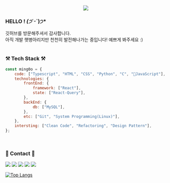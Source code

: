 <div>
<h1 align="center">
  <a href="https://git.io/typing-svg">
    <img src="https://readme-typing-svg.herokuapp.com/?lines=Hi,+There!+👋;This+is+Ming0o,+Software+major💻;Nice+to+meet+you!&center=true&size=20">
  </a>
</h1>

 ### HELLO ! *(੭*ˊᵕˋ)੭*
  깃허브를 방문해주셔서 감사합니다. <br>
  아직 개발 햇병아리지만 천천히 발전해나가는 중입니다! 예쁘게 봐주세요 :) <br>
  <br>

  ### ⚒️ Tech Stack ⚒️
```js
const ming0o = {
    code: ["Typescript", "HTML", "CSS", "Python", "C", "JavaScript"],
    technologies: {
        frontEnd: {
            framework: ["React"],
            state: ["React-Query"],
        },
        backEnd: {
            db: ["MySQL"],
        },
        etc: ["Git", "System Programming(Linux)"],
    },
    intersting: ["Clean Code", "Refactoring", "Design Pattern"],
};
```
<br>

 ### 📧 Contact 📧
  <a href="https://velog.io/@ming0o" target="_blank"><img src="https://img.shields.io/badge/Velog-20c997?style=flat-square&logo=Velog&logoColor=white"/></a>
  <a href="https://blog.naver.com/bb_olive" target="_blank"><img src="https://img.shields.io/badge/Blog-339933?style=flat-square&logo=Naver&logoColor=white"/></a>
  <a href="isha3992@gmail.com" target="_blank"><img src="https://img.shields.io/badge/Gmail-E34F26?style=flat-square&logo=Gmail&logoColor=white"/></a>
  <a href="bb_olive@naver.com" target="_blank"><img src="https://img.shields.io/badge/Email-339933?style=flat-square&logo=Naver&logoColor=white"/></a>
  <a href="https://github.com/ming0o" target="_blank"><img src="https://img.shields.io/badge/Github-232F3E?style=flat-square&logo=Github&logoColor=white"/></a>
  <br>
  
[![Top Langs](https://github-readme-stats.vercel.app/api/top-langs/?username=ming0o)](https://github.com/ming0o/github-readme-stats)
<br>

